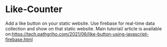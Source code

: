 # Like-Counter
Add a like button on your static website. Use firebase for real-time data collection and show on that static website. Main tutorial/ article is available on:https://tech.pathgriho.com/2021/06/like-button-using-javascript-firebase.html
